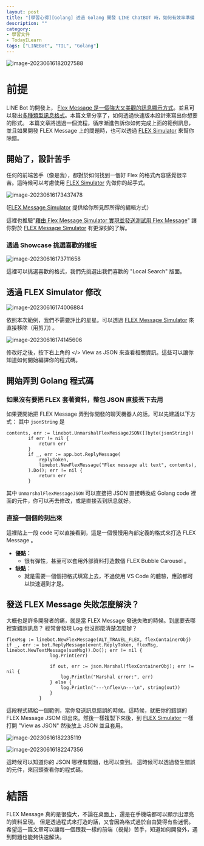 ```yaml
---
layout: post
title: "[學習心得][Golang] 透過 Golang 開發 LINE ChatBOT 時，如何有效率準備 FLEX Message"
description: ""
category: 
- 學習文件
- TodayILearn
tags: ["LINEBot", "TIL", "Golang"]
---
```


![image-20230616182027588](../images/2022/image-20230616182027588.png)



# 前提

LINE Bot 的開發上， [Flex Message 是一個強大又美觀的訊息顯示方式](https://engineering.linecorp.com/zh-hant/blog/2022-flex-message-v3)。並且可以發出[多種類型訊息格式](https://developers.line.biz/en/docs/messaging-api/using-flex-message-simulator/#predefined-layouts)。本篇文章分享了，如何透過快速版本設計來寫出你想要的形式。 本篇文章將透過一個流程，循序漸進告訴你如何完成上面的範例訊息，並且如果開發 FLEX Message 上的問題時，也可以透過 [FLEX Simulator](https://developers.line.biz/flex-simulator/) 來幫你除錯。



## 開始了，設計苦手

任何的前端苦手（像是我），都對於如何找到一個好 Flex 的格式內容感覺很辛苦。這時候可以考慮使用 [FLEX Simulator](https://developers.line.biz/flex-simulator/) 先做你的起手式。

![image-20230616173437478](../images/2022/image-20230616173437478.png)

([FLEX Message Simulator](https://developers.line.biz/flex-simulator/) 提供給你所見即所得的編輯方式）

這裡也推驗"[藉由 Flex Message Simulator 實現並發送測試用 Flex Message](https://engineering.linecorp.com/zh-hant/blog/how-to-send-flex-message-on-simulator)" 讓你對於 [FLEX Message Simulator](https://developers.line.biz/flex-simulator/) 有更深刻的了解。



### 透過 Showcase 挑選喜歡的樣板

![image-20230616173711658](../images/2022/image-20230616173711658.png)

這裡可以挑選喜歡的格式，我們先挑選出我們喜歡的 "Local Search" 版面。



## 透過 FLEX Simulator 修改

![image-20230616174006884](../images/2022/image-20230616174006884.png)

依照本次範例，我們不需要評比的星星。可以透過 [FLEX Message Simulator](https://developers.line.biz/flex-simulator/)  來直接移除（用剪刀) 。

![image-20230616174145606](../images/2022/image-20230616174145606.png)

修改好之後，按下右上角的 </> View as JSON 來查看相關資訊。這些可以讓你知道如何開始編譯你的程式碼。



## 開始弄到 Golang 程式碼

### 如果沒有要把 FLEX 套著資料，整包 JSON 直接丟下去用

如果要開始把 FLEX Message 弄到你開發的聊天機器人的話，可以先建議以下方式： 其中 `jsonString` 是

```
contents, err := linebot.UnmarshalFlexMessageJSON([]byte(jsonString))
		if err != nil {
			return err
		}
		if _, err := app.bot.ReplyMessage(
			replyToken,
			linebot.NewFlexMessage("Flex message alt text", contents),
		).Do(); err != nil {
			return err
		}

```

其中 `UnmarshalFlexMessageJSON` 可以直接把 JSON 直接轉換成 Golang code 裡面的元件，你可以再去修改，或是直接丟到訊息就好。



### 直接一個個的刻出來

<script src="https://gist.github.com/kkdai/dd0fa35461dba10ebb1cdf5c42a08f81.js"></script>

這裡貼上一段 code 可以直接看到，這是一個慢慢用內部定義的格式來打造 FLEX Message 。

- **優點：**
  - 很有彈性，甚至可以套用外部資料打造數個 FLEX Bubble Carousel 。
- **缺點：**
  - 就是需要一個個把格式填寫上去，不過使用 VS Code 的體驗，應該都可以快速選到才是。

## 發送 FLEX Message 失敗怎麼解決？

大概也是許多開發者的痛，就是當 FLEX Message 發送失敗的時候。到底要去哪裡查錯誤訊息？ 經常會發現 Log 也沒那麼清楚怎麼辦？

```
flexMsg := linebot.NewFlexMessage(ALT_TRAVEL_FLEX, flexContainerObj)
if _, err := bot.ReplyMessage(event.ReplyToken, flexMsg, linebot.NewTextMessage(sumMsg)).Do(); err != nil {
				log.Print(err)

				if out, err := json.Marshal(flexContainerObj); err != nil {
					log.Println("Marshal error:", err)
				} else {
					log.Println("---\nflex\n---\n", string(out))
				}
			}

```

這段程式碼給一個範例，當你發送訊息錯誤的時候。這時候，就把你的錯誤的 FLEX Message JSOM 印出來。然後一樣複製下來後，到 [FLEX Simulator](https://developers.line.biz/flex-simulator/) 一樣打開 "View as JSON" 然後放上 JSON 並且套用。



![image-20230616182235119](../images/2022/image-20230616182235119.png)

![image-20230616182247356](../images/2022/image-20230616182247356.png)

這時候可以知道你的 JSON 哪裡有問題，也可以查到。 這時候可以透過發生錯誤的元件，來回頭查看你的程式碼。



# 結語

 FLEX Message 真的是很強大，不論在桌面上，還是在手機端都可以顯示出漂亮的資料呈現。 但是透過程式來打造的話，又會因為格式過於自由變得有些迷惘。 希望這一篇文章可以讓每一個跟我一樣的前端（視覺）苦手，知道如何開發外，遇到問題也能夠快速解決。
